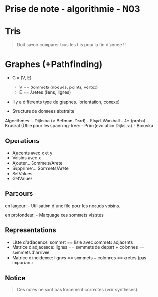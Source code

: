 # Prise de note - algorithmie - N03

# Tris
> Doit savoir comparer tous les tris pour la fin d'annee !!!

# Graphes (+Pathfinding)
- G = (V, E)
    - V == Sommets (noeuds, points, vertex)
    - E == Aretes (liens, lignes)

- Il y a differents type de graphes. (orientation, conexe)

- Structure de donnees abstraite

Algorithmes:
    - Dijkstra (< Bellman-Dord)
    - Floyd-Warshall
    - A* (proba)
    - Kruskal (Utile pour les spanning-tree)
    - Prim (evolution Dijkstra)
    - Boruvka

## Operations

- Ajacents avec x et y
- Voisins avec x
- Ajouter... Sommets/Arete
- Supprimer... Sommets/Arete
- SetValues
- GetValues

## Parcours

en largeur:
    - Utilisation d'une file pour les noeuds voisins.

en profondeur:
    - Marquage des sommets visistes

## Representations

- Liste d'adjacence: sommet == liste avec sommets adjacents
- Matrice d'adjacence: lignes == sommets de depart + colonnes == sommets d'arrivee
- Matrice d'incidence: lignes == sommets + colonnes == aretes (pas important)

## Notice

> Ces notes ne sont pas forcement correctes (voir syntheses).
